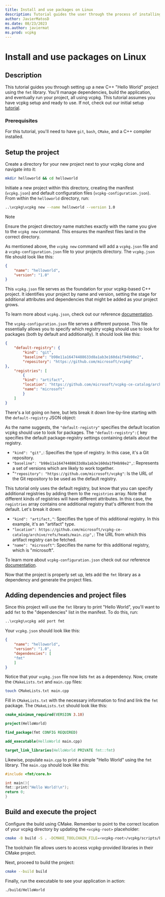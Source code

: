 ```yaml
---
title: Install and use packages on Linux
description: Tutorial guides the user through the process of installing and using packages on Linux with vcpkg.
author: JavierMatosD
ms.date: 08/23/2023
ms.author: javiermat
ms.prod: vcpkg
---
```

# Install and use packages on Linux

## Description

This tutorial guides you through setting up a new C++ "Hello World" project using the `fmt` library. You'll manage dependencies, build the application, and eventually run your project, all using vcpkg. This tutorial assumes you have vcpkg setup and ready to use. If not, check out our initial setup [tutorial](setup-vcpkg.md).

### Prerequisites

For this tutorial, you'll need to have `git`, `bash`, `CMake`, and a C++ compiler installed.

## Setup the project

Create a directory for your new project next to your vcpkg clone and navigate into it:

```bash
mkdir helloworld && cd helloworld
```

Initiate a new project within this directory, creating the manifest (`vcpkg.json`) and default configuration files (`vcpkg-configuration.json`). From within the `helloworld` directory, run:

```bash
..\vcpkg\vcpkg new --name helloworld --version 1.0
```

>[!NOTE]
>Ensure the project directory name matches exactly with the name you give to the `vcpkg new` command. This ensures the manifest files land in the correct directory.

As mentioned above, the `vcpkg new` command will add a `vcpkg.json` file and a `vcpkg-configuration.json` file to your projects directory. The `vcpkg.json` file should look like this:

```json
{
    "name": "helloworld",
    "version": "1.0"
}
```

This `vcpkg.json` file serves as the foundation for your vcpkg-based C++ project. It identifies your project by name and version, setting the stage for additional attributes and dependencies that might be added as your project grows.

To learn more about `vcpkg.json`, check out our reference [documentation](..\reference\vcpkg-json.md).

The `vcpkg-configuration.json` file serves a different purpose. This file essentially allows you to specify which registry vcpkg should use to look for packages (both by default and additionally). It should look like this:

```json
{
    "default-registry": {
        "kind": "git",
        "baseline": "b98e11a16474488633d8a1ab3e160da1f94b98e2",
        "repository": "https://github.com/microsoft/vcpkg"
},
    "registries": [
        {
        "kind": "artifact",
        "location": "https://github.com/microsoft/vcpkg-ce-catalog/archive/refs/heads/main.zip",
        "name": "microsoft"
        }
    ]
}
```

There's a lot going on here, but lets break it down line-by-line starting with the `default-registry` JSON object:

As the name suggests, the `"default-registry"` specifies the default location vcpkg should use to look for packages. The `"default-registry":{` key specifies the default package-registry settings containing details about the registry.

* `"kind": "git",`: Specifies the type of registry. In this case, it's a Git repository.
* `"baseline": "b98e11a16474488633d8a1ab3e160da1f94b98e2",`: Represents a set of versions which are likely to work together.
* "`"repository": "https://github.com/microsoft/vcpkg"`: Is the URL of the Git repository to be used as the default registry.

This tutorial only uses the default registry, but know that you can specify additional registries by adding them to the `registries` array. Note that different kinds of registries will have different attributes. In this case, the `registries` array contains one additional registry that's different from the default. Let's break it down:

* `"kind": "artifact,"`: Specifies the type of this additional registry. In this example, it's an "artifact" type.
* `"location": https://github.com/microsoft/vcpkg-ce-catalog/archive/refs/heads/main.zip",`: The URL from which this artifact registry can be fetched.
* `"name": "microsoft"`: Specifies the name for this additional registry, which is "microsoft".

To learn more about `vcpkg-configuration.json` check out our reference [documentation](..\reference\vcpkg-configuration-json.md).

Now that the project is properly set up, lets add the `fmt` library as a dependency and generate the project files.

## Adding dependencies and project files

Since this project will use the `fmt` library to print "Hello World", you'll want to add `fmt` to the "dependencies" list in the manifest. To do this, run:

```bash
..\vcpkg\vcpkg add port fmt
```

Your `vcpkg.json` should look like this:

```json
{
    "name": "helloworld",
    "version": "1.0",
    "dependencies": [
    "fmt"
    ]
}
```

Notice that your `vcpkg.json` file now lists `fmt` as a dependency. Now, create the `CMakeLists.txt` and `main.cpp` files:

```bash
touch CMakeLists.txt main.cpp
```

Fill in `CMakeLists.txt` with the necessary information to find and link the `fmt` package. The `CMakeLists.txt` should look like this:

```cmake
cmake_minimum_required(VERSION 3.10)

project(HelloWorld)

find_package(fmt CONFIG REQUIRED)

add_executable(HelloWorld main.cpp)

target_link_libraries(HelloWorld PRIVATE fmt::fmt)
```

Likewise, populate `main.cpp` to print a simple "Hello World" using the `fmt` library. The `main.cpp` should look like this:

```cpp
#include <fmt/core.h>

int main(){
fmt::print("Hello World!\n");
return 0;
}
```

## Build and execute the project

Configure the build using CMake. Remember to point to the correct location of your vcpkg directory by updating the `<vcpkg-root>` placeholder:

```bash
cmake -B build -S . -DCMAKE_TOOLCHAIN_FILE=<vcpkg-root>/vcpkg/scripts/buildsystems/vcpkg.cmake
```

The toolchain file allows users to access vcpkg-provided libraries in their CMake project.

Next, proceed to build the project:

```bash
cmake --build build
```

Finally, run the executable to see your application in action:

```bash
./build/HelloWorld
```
